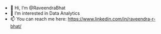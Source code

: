 - 👋 Hi, I’m @RaveendraBhat
- 👀 I’m interested in Data Analytics
- 📫 You can reach me here: https://www.linkedin.com/in/raveendra-r-bhat/

<!---
RaveendraBhat/RaveendraBhat is a ✨ special ✨ repository because its `README.md` (this file) appears on your GitHub profile.
You can click the Preview link to take a look at your changes.
--->
